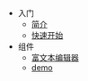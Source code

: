 - 入门
  - [简介](/introduction)
  - [快速开始](/quick-start)
- 组件
  - [富文本编辑器](/richEditor)
  - [demo](/markdowndemo)
